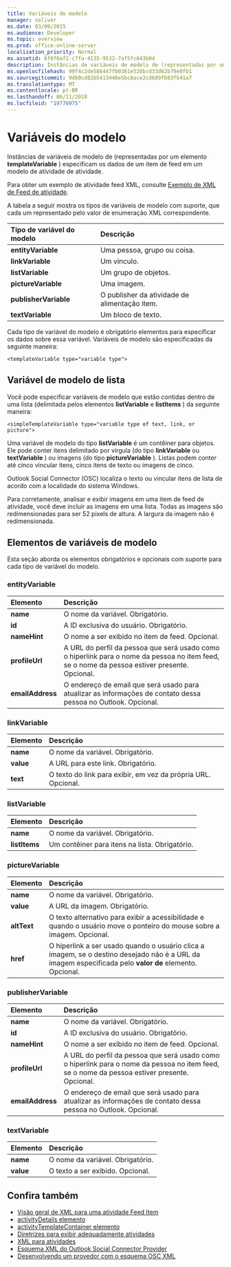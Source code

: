 ```yaml
---
title: Variáveis do modelo
manager: soliver
ms.date: 03/09/2015
ms.audience: Developer
ms.topic: overview
ms.prod: office-online-server
localization_priority: Normal
ms.assetid: 6f8f6af2-c7fa-4135-9532-7af5fc643b0d
description: Instâncias de variáveis de modelo de (representadas por um elemento templateVariable) especificam os dados de um item de feed em um modelo de atividade de atividade.
ms.openlocfilehash: 99f4c2de586447fb0361e528bcd33d62b79e0fb1
ms.sourcegitcommit: 9d60cd82b5413446e5bc8ace2cd689f683fb41a7
ms.translationtype: MT
ms.contentlocale: pt-BR
ms.lasthandoff: 06/11/2018
ms.locfileid: "19770975"
---
```

# <a name="template-variables"></a>Variáveis do modelo

Instâncias de variáveis de modelo de (representadas por um elemento **templateVariable** ) especificam os dados de um item de feed em um modelo de atividade de atividade. 
  
Para obter um exemplo de atividade feed XML, consulte [Exemplo de XML de Feed de atividade](activity-feed-xml-example.md).

A tabela a seguir mostra os tipos de variáveis de modelo com suporte, que cada um representado pelo valor de enumeração XML correspondente.
  
|**Tipo de variável do modelo**|**Descrição**|
|:-----|:-----|
|**entityVariable** <br/> |Uma pessoa, grupo ou coisa.  <br/> |
|**linkVariable** <br/> |Um vínculo.  <br/> |
|**listVariable** <br/> |Um grupo de objetos.  <br/> |
|**pictureVariable** <br/> |Uma imagem.  <br/> |
|**publisherVariable** <br/> |O publisher da atividade de alimentação item.  <br/> |
|**textVariable** <br/> |Um bloco de texto.  <br/> |
   
Cada tipo de variável do modelo é obrigatório elementos para especificar os dados sobre essa variável. Variáveis de modelo são especificadas da seguinte maneira:
  
`<templateVariable type="variable type">`
  
## <a name="list-template-variable"></a>Variável de modelo de lista

Você pode especificar variáveis de modelo que estão contidas dentro de uma lista (delimitada pelos elementos **listVariable** e **listItems** ) da seguinte maneira: 
  
`<simpleTemplateVariable type="variable type of text, link, or picture">`
  
Uma variável de modelo do tipo **listVariable** é um contêiner para objetos. Ele pode conter itens delimitado por vírgula (do tipo **linkVariable** ou **textVariable** ) ou imagens (do tipo **pictureVariable** ). Listas podem conter até cinco vincular itens, cinco itens de texto ou imagens de cinco. 
  
Outlook Social Connector (OSC) localiza o texto ou vincular itens de lista de acordo com a localidade do sistema Windows.
  
Para corretamente, analisar e exibir imagens em uma item de feed de atividade, você deve incluir as imagens em uma lista. Todas as imagens são redimensionadas para ser 52 pixels de altura. A largura da imagem não é redimensionada.
  
## <a name="template-variable-elements"></a>Elementos de variáveis de modelo

Esta seção aborda os elementos obrigatórios e opcionais com suporte para cada tipo de variável do modelo.
  
### <a name="entityvariable"></a>entityVariable

|**Elemento**|**Descrição**|
|:-----|:-----|
|**name** <br/> |O nome da variável. Obrigatório.  <br/> |
|**id** <br/> |A ID exclusiva do usuário. Obrigatório.  <br/> |
|**nameHint** <br/> |O nome a ser exibido no item de feed. Opcional.  <br/> |
|**profileUrl** <br/> |A URL do perfil da pessoa que será usado como o hiperlink para o nome da pessoa no item feed, se o nome da pessoa estiver presente. Opcional.  <br/> |
|**emailAddress** <br/> |O endereço de email que será usado para atualizar as informações de contato dessa pessoa no Outlook. Opcional.  <br/> |
   
### <a name="linkvariable"></a>linkVariable

|**Elemento**|**Descrição**|
|:-----|:-----|
|**name** <br/> |O nome da variável. Obrigatório.  <br/> |
|**value** <br/> |A URL para este link. Obrigatório.  <br/> |
|**text** <br/> |O texto do link para exibir, em vez da própria URL. Opcional.  <br/> |
   
### <a name="listvariable"></a>listVariable

|**Elemento**|**Descrição**|
|:-----|:-----|
|**name** <br/> |O nome da variável. Obrigatório.  <br/> |
|**listItems** <br/> |Um contêiner para itens na lista. Obrigatório.  <br/> |
   
### <a name="picturevariable"></a>pictureVariable

|**Elemento**|**Descrição**|
|:-----|:-----|
|**name** <br/> |O nome da variável. Obrigatório.  <br/> |
|**value** <br/> |A URL da imagem. Obrigatório.  <br/> |
|**altText** <br/> |O texto alternativo para exibir a acessibilidade e quando o usuário move o ponteiro do mouse sobre a imagem. Opcional.  <br/> |
|**href** <br/> |O hiperlink a ser usado quando o usuário clica a imagem, se o destino desejado não é a URL da imagem especificada pelo **valor de** elemento. Opcional.  <br/> |
   
### <a name="publishervariable"></a>publisherVariable

|**Elemento**|**Descrição**|
|:-----|:-----|
|**name** <br/> |O nome da variável. Obrigatório.  <br/> |
|**id** <br/> |A ID exclusiva do usuário. Obrigatório.  <br/> |
|**nameHint** <br/> |O nome a ser exibido no item de feed. Opcional.  <br/> |
|**profileUrl** <br/> |A URL do perfil da pessoa que será usado como o hiperlink para o nome da pessoa no item feed, se o nome da pessoa estiver presente. Opcional.  <br/> |
|**emailAddress** <br/> |O endereço de email que será usado para atualizar as informações de contato dessa pessoa no Outlook. Opcional.  <br/> |
   
### <a name="textvariable"></a>textVariable

|**Elemento**|**Descrição**|
|:-----|:-----|
|**name** <br/> |O nome da variável. Obrigatório.  <br/> |
|**value** <br/> |O texto a ser exibido. Opcional.  <br/> |
   
## <a name="see-also"></a>Confira também

- [Visão geral de XML para uma atividade Feed Item](overview-of-xml-for-an-activity-feed-item.md)  
- [activityDetails elemento](activitydetails-element.md)  
- [activityTemplateContainer elemento](activitytemplatecontainer-element.md)  
- [Diretrizes para exibir adequadamente atividades](guidelines-for-properly-displaying-activities.md)  
- [XML para atividades](xml-for-activities.md)  
- [Esquema XML do Outlook Social Connector Provider](outlook-social-connector-provider-xml-schema.md)
- [Desenvolvendo um provedor com o esquema OSC XML](developing-a-provider-with-the-osc-xml-schema.md)

